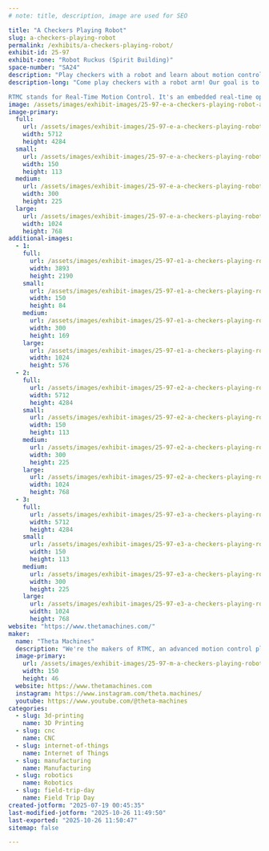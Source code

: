 ```yaml
---
# note: title, description, image are used for SEO

title: "A Checkers Playing Robot"
slug: a-checkers-playing-robot
permalink: /exhibits/a-checkers-playing-robot/
exhibit-id: 25-97
exhibit-zone: "Robot Ruckus (Spirit Building)"
space-number: "SA24"
description: "Play checkers with a robot and learn about motion control!"
description-long: "Come play checkers with a robot arm! Our goal is to get you excited about robotics and show off our brand new motion controller: the RTMC Card.

RTMC stands for Real-Time Motion Control. It's an embedded real-time operating system (RTOS) that allows you to write custom motion control solutions for robots, CNCs, and other automated devices. Find out how you can use RTMC in your next project!"
image: /assets/images/exhibit-images/25-97-e-a-checkers-playing-robot-arm-300x225.jpg
image-primary: 
  full:
    url: /assets/images/exhibit-images/25-97-e-a-checkers-playing-robot-arm-full.jpg
    width: 5712
    height: 4284
  small:
    url: /assets/images/exhibit-images/25-97-e-a-checkers-playing-robot-arm-150x113.jpg
    width: 150
    height: 113
  medium:
    url: /assets/images/exhibit-images/25-97-e-a-checkers-playing-robot-arm-300x225.jpg
    width: 300
    height: 225
  large:
    url: /assets/images/exhibit-images/25-97-e-a-checkers-playing-robot-arm-1024x768.jpg
    width: 1024
    height: 768
additional-images: 
  - 1:
    full:
      url: /assets/images/exhibit-images/25-97-e1-a-checkers-playing-robot-booth-169-full.jpg
      width: 3893
      height: 2190
    small:
      url: /assets/images/exhibit-images/25-97-e1-a-checkers-playing-robot-booth-169-150x84.jpg
      width: 150
      height: 84
    medium:
      url: /assets/images/exhibit-images/25-97-e1-a-checkers-playing-robot-booth-169-300x169.jpg
      width: 300
      height: 169
    large:
      url: /assets/images/exhibit-images/25-97-e1-a-checkers-playing-robot-booth-169-1024x576.jpg
      width: 1024
      height: 576
  - 2:
    full:
      url: /assets/images/exhibit-images/25-97-e2-a-checkers-playing-robot-arm-6564-full.jpg
      width: 5712
      height: 4284
    small:
      url: /assets/images/exhibit-images/25-97-e2-a-checkers-playing-robot-arm-6564-150x113.jpg
      width: 150
      height: 113
    medium:
      url: /assets/images/exhibit-images/25-97-e2-a-checkers-playing-robot-arm-6564-300x225.jpg
      width: 300
      height: 225
    large:
      url: /assets/images/exhibit-images/25-97-e2-a-checkers-playing-robot-arm-6564-1024x768.jpg
      width: 1024
      height: 768
  - 3:
    full:
      url: /assets/images/exhibit-images/25-97-e3-a-checkers-playing-robot-delta-full.jpg
      width: 5712
      height: 4284
    small:
      url: /assets/images/exhibit-images/25-97-e3-a-checkers-playing-robot-delta-150x113.jpg
      width: 150
      height: 113
    medium:
      url: /assets/images/exhibit-images/25-97-e3-a-checkers-playing-robot-delta-300x225.jpg
      width: 300
      height: 225
    large:
      url: /assets/images/exhibit-images/25-97-e3-a-checkers-playing-robot-delta-1024x768.jpg
      width: 1024
      height: 768
website: "https://www.thetamachines.com/"
maker: 
  name: "Theta Machines"
  description: "We're the makers of RTMC, an advanced motion control platform for robots, CNCs, and other automated devices."
  image-primary:
    url: /assets/images/exhibit-images/25-97-m-a-checkers-playing-robot-theta-machines-920x283-whitebg-300x92.png
    width: 150
    height: 46
  website: https://www.thetamachines.com
  instagram: https://www.instagram.com/theta.machines/
  youtube: https://www.youtube.com/@theta-machines
categories: 
  - slug: 3d-printing
    name: 3D Printing
  - slug: cnc
    name: CNC
  - slug: internet-of-things
    name: Internet of Things
  - slug: manufacturing
    name: Manufacturing
  - slug: robotics
    name: Robotics
  - slug: field-trip-day
    name: Field Trip Day
created-jotform: "2025-07-19 00:45:35"
last-modified-jotform: "2025-10-26 11:49:50"
last-exported: "2025-10-26 11:50:47"
sitemap: false

---
```

